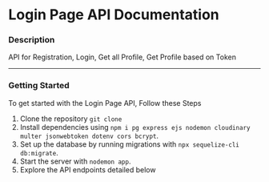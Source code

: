 # Login Page API Documentation

### Description
API for Registration, Login, Get all Profile, Get Profile based on Token

---

### Getting Started

To get started with the Login Page API, Follow these Steps

1.  Clone the repository `git clone `
2.  Install dependencies using `npm i pg express ejs nodemon cloudinary multer jsonwebtoken dotenv cors bcrypt`.
3.  Set up the database by running migrations with `npx sequelize-cli db:migrate`.
4.  Start the server with `nodemon app`.
5.  Explore the API endpoints detailed below

